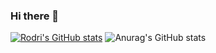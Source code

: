 ### Hi there 👋

[![Rodri's GitHub stats](https://github-readme-stats.vercel.app/api?username=rodriporon)](https://github.com/anuraghazra/github-readme-stats)
![Anurag's GitHub stats](https://github-readme-stats.vercel.app/api?username=rodriporon&hide=contribs,prs)
<!--
**rodriporon/rodriporon** is a ✨ _special_ ✨ repository because its `README.md` (this file) appears on your GitHub profile.

Here are some ideas to get you started:

- 🔭 I’m currently working on ...
- 🌱 I’m currently learning ...
- 👯 I’m looking to collaborate on ...
- 🤔 I’m looking for help with ...
- 💬 Ask me about ...
- 📫 How to reach me: ...
- 😄 Pronouns: ...
- ⚡ Fun fact: ...
-->

